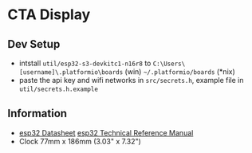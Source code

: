 # CTA Display
## Dev Setup
- intstall `util/esp32-s3-devkitc1-n16r8` to `C:\Users\[username]\.platformio\boards` (win) `~/.platformio/boards` (*nix)
- paste the api key and wifi networks in `src/secrets.h`, example file in `util/secrets.h.example`
## Information
- [esp32 Datasheet](https://www.espressif.com/sites/default/files/documentation/esp32-s3_datasheet_en.pdfREADME.md) [esp32 Technical Reference Manual](https://www.espressif.com/sites/default/files/documentation/esp32-s3_technical_reference_manual_en.pdf)
- Clock 77mm x 186mm (3.03" x 7.32")